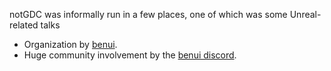 notGDC was informally run in a few places, one of which was some Unreal-related talks

* Organization by [benui](https://benui.ca/).
* Huge community involvement by the [benui discord](https://discord.benui.ca/).